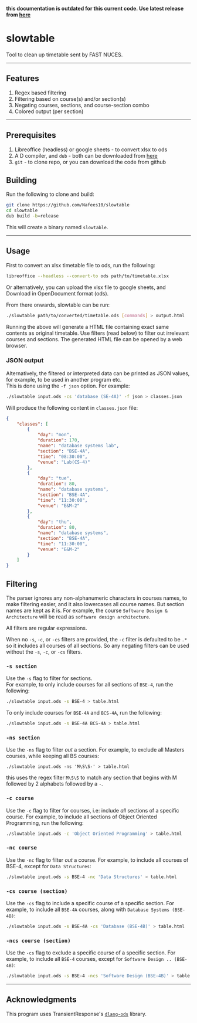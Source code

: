 **this documentation is outdated for this current code. Use latest release
from [here](https://github.com/Nafees10/slowtable/releases/latest)**

# slowtable
Tool to clean up timetable sent by FAST NUCES.

---

## Features

1. Regex based filtering
1. Filtering based on course(s) and/or section(s)
1. Negating courses, sections, and course-section combo
1. Colored output (per section)

---

## Prerequisites

1. Libreoffice (headless) or google sheets - to convert xlsx to ods
1. A D compiler, and `dub` - both can be downloaded from
[here](https://dlang.org/download.html#dmd)
1. `git` - to clone repo, or you can download the code from github

## Building

Run the following to clone and build:
```bash
git clone https://github.com/Nafees10/slowtable
cd slowtable
dub build -b=release
```
This will create a binary named `slowtable`.

---

## Usage
First to convert an xlsx timetable file to ods, run the following:
```bash
libreoffice --headless --convert-to ods path/to/timetable.xlsx
```
Or alternatively, you can upload the xlsx file to google sheets, and Download
in OpenDocument format (ods).

From there onwards, slowtable can be run:
```bash
./slowtable path/to/converted/timetable.ods [commands] > output.html
```

Running the above will generate a HTML file containing exact same contents as
original timetable. Use filters (read below) to filter out irrelevant courses
and sections.
The generated HTML file can be opened by a web browser.

### JSON output
Alternatively, the filtered or interpreted data can be printed as JSON values,
for example, to be used in another program etc.  
This is done using the `-f json` option. For example:
```bash
./slowtable input.ods -cs 'database (SE-4A)' -f json > classes.json
```
Will produce the following content in `classes.json` file:
```json
{
	"classes": [
		{
			"day": "mon",
			"duration": 170,
			"name": "database systems lab",
			"section": "BSE-4A",
			"time": "08:30:00",
			"venue": "Lab(CS-4)"
		},
		{
			"day": "tue",
			"duration": 80,
			"name": "database systems",
			"section": "BSE-4A",
			"time": "11:30:00",
			"venue": "E&M-2"
		},
		{
			"day": "thu",
			"duration": 80,
			"name": "database systems",
			"section": "BSE-4A",
			"time": "11:30:00",
			"venue": "E&M-2"
		}
	]
}
```

## Filtering

The parser ignores any non-alphanumeric characters in courses names, to make
filtering easier, and it also lowercases all course names. But section names are
kept as it is.
For example, the course `Software Design & Architecture` will be read as
`software design architecture`.

All filters are regular expressions.

When no `-s`, `-c`, or `-cs` filters are provided, the `-c` filter is defaulted
to be `.*` so it includes all courses of all sections. So any negating filters
can be used without the `-s`, `-c`, or `-cs` filters.

### `-s section`
Use the `-s` flag to filter for sections.  
For example, to only include courses for all sections of `BSE-4`, run the
following:
```bash
./slowtable input.ods -s BSE-4 > table.html
```

To only include courses for `BSE-4A` and `BCS-4A`, run the following:
```bash
./slowtable input.ods -s BSE-4A BCS-4A > table.html
```

### `-ns section`
Use the `-ns` flag to filter _out_ a section.
For example, to exclude all Masters courses, while keeping all BS courses:
```
./slowtable input.ods -ns 'M\S\S-' > table.html
```
this uses the regex filter `M\S\S` to match any section that begins with M
followed by 2 alphabets followed by a `-`.

### `-c course`
Use the `-c` flag to filter for courses, i.e: include _all_ sections of a
specific course.
For example, to include all sections of Object Oriented Programming, run the
following:
```bash
./slowtable input.ods -c 'Object Oriented Programming' > table.html
```

### `-nc course`
Use the `-nc` flag to filter _out_ a course.
For example, to include all courses of BSE-4, except for `Data Structures`:
```bash
./slowtable input.ods -s BSE-4 -nc 'Data Structures' > table.html
```

### `-cs course (section)`
Use the `-cs` flag to include a specific course of a specific section.
For example, to include all `BSE-4A` courses, along with
`Database Systems (BSE-4B)`:
```bash
./slowtable input.ods -s BSE-4A -cs 'Database (BSE-4B)' > table.html
```

### `-ncs course (section)`
Use the `-cs` flag to exclude a specific course of a specific section.
For example, to include all `BSE-4` courses, except for
`Software Design .. (BSE-4B)`:
```bash
./slowtable input.ods -s BSE-4 -ncs 'Software Design (BSE-4B)' > table.html
```

---

## Acknowledgments
This program uses TransientResponse's [`dlang-ods`](https://github.com/TransientResponse/dlang-ods) library.
